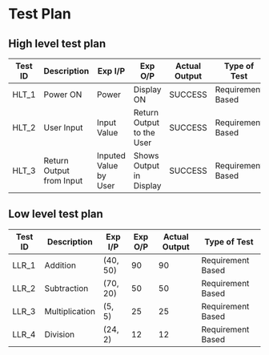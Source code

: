 # Test Plan
## High level test plan
|Test ID | Description | Exp I/P | Exp O/P | Actual Output | Type of Test
|--------|-------------|---------|---------|------------|-------------
| HLT_1 | Power ON | Power | Display ON | SUCCESS | Requirement Based 
| HLT_2 | User Input | Input Value | Return Output to the User | SUCCESS | Requirement Based            
| HLT_3 | Return Output from Input | Inputed Value by User | Shows Output in Display | SUCCESS | Requirement Based

## Low level test plan
|Test ID | Description | Exp I/P | Exp O/P | Actual Output | Type of Test
|--------|-------------|---------|---------|------------|-------------
| LLR_1 | Addition | (40, 50) | 90 | 90 | Requirement Based        
| LLR_2 | Subtraction | (70, 20) | 50 | 50 | Requirement Based        
| LLR_3 | Multiplication | (5, 5) | 25 | 25 | Requirement Based         
| LLR_4 | Division | (24, 2) | 12 | 12 | Requirement Based
